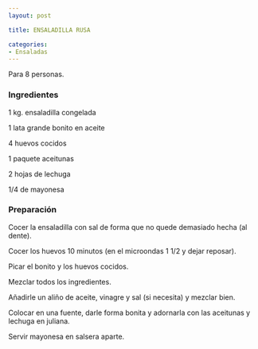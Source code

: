```yaml
---
layout: post

title: ENSALADILLA RUSA

categories:
- Ensaladas
---
```

Para 8 personas.

<h3>Ingredientes</h3>
1 kg. ensaladilla congelada

1 lata grande bonito en aceite

4 huevos cocidos

1 paquete aceitunas

2 hojas de lechuga

1/4 de mayonesa

<h3>Preparación</h3>
Cocer la ensaladilla con sal de forma que no quede demasiado hecha (al dente).

Cocer los huevos 10 minutos (en el microondas 1 1/2 y dejar reposar).

Picar el bonito y los huevos cocidos.

Mezclar todos los ingredientes.

Añadirle un aliño de aceite, vinagre y sal (si necesita) y mezclar bien.

Colocar en una fuente, darle forma bonita y adornarla con las aceitunas y lechuga en juliana.

Servir mayonesa en salsera aparte.


